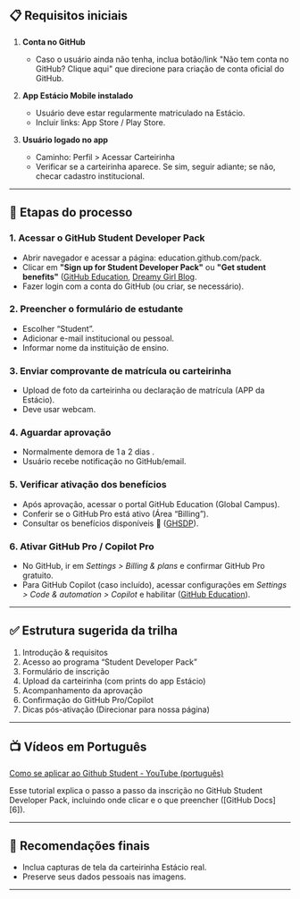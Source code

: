 ## 📋 Requisitos iniciais

1. **Conta no GitHub**

   * Caso o usuário ainda não tenha, inclua botão/link "Não tem conta no GitHub? Clique aqui" que direcione para criação de conta oficial do GitHub.

2. **App Estácio Mobile instalado**
   * Usuário deve estar regularmente matriculado na Estácio.
   * Incluir links: App Store / Play Store.

3. **Usuário logado no app**

   * Caminho: Perfil > Acessar Carteirinha
   * Verificar se a carteirinha aparece. Se sim, seguir adiante; se não, checar cadastro institucional.

---

## 🧩 Etapas do processo

### 1. Acessar o GitHub Student Developer Pack

* Abrir navegador e acessar a página: education.github.com/pack.
* Clicar em **"Sign up for Student Developer Pack"** ou **"Get student benefits"** ([GitHub Education][1], [Dreamy Girl Blog][2].
* Fazer login com a conta do GitHub (ou criar, se necessário).

### 2. Preencher o formulário de estudante

* Escolher “Student”.
* Adicionar e-mail institucional ou pessoal.
* Informar nome da instituição de ensino.

### 3. Enviar comprovante de matrícula ou carteirinha

* Upload de foto da carteirinha ou declaração de matrícula (APP da Estácio).
* Deve usar webcam.

### 4. Aguardar aprovação

* Normalmente demora de 1 a 2 dias .
* Usuário recebe notificação no GitHub/email.

### 5. Verificar ativação dos benefícios

* Após aprovação, acessar o portal GitHub Education (Global Campus).
* Conferir se o GitHub Pro está ativo (Área “Billing”).
* Consultar os benefícios disponíveis 🎁 ([GHSDP][4]).

### 6. Ativar GitHub Pro / Copilot Pro

* No GitHub, ir em *Settings > Billing & plans* e confirmar GitHub Pro gratuito.
* Para GitHub Copilot (caso incluído), acessar configurações em *Settings > Code & automation > Copilot* e habilitar ([GitHub Education][1]).

---

## ✅ Estrutura sugerida da trilha

1. Introdução & requisitos
2. Acesso ao programa “Student Developer Pack”
3. Formulário de inscrição
4. Upload da carteirinha (com prints do app Estácio)
5. Acompanhamento da aprovação
6. Confirmação do GitHub Pro/Copilot
7. Dicas pós-ativação (Direcionar para nossa página)

---

## 📺 Vídeos em Português

[Como se aplicar ao Github Student - YouTube (português)](https://www.youtube.com/watch?v=aNwlZmrtUkw)

Esse tutorial explica o passo a passo da inscrição no GitHub Student Developer Pack, incluindo onde clicar e o que preencher ([GitHub Docs][6]).

---

## 📍 Recomendações finais

* Inclua capturas de tela da carteirinha Estácio real.
* Preserve seus dados pessoais nas imagens.

---

[1]: https://education.github.com/pack?utm_source=estudamais.tech "GitHub Student Developer Pack - Education"
[2]: https://techcommunity.microsoft.com/blog/desenvolvedoresbr/como-obter-github-copilot-gratuito-para-estudantes-e-professores/3828780?utm_source=estudamais.tech "Como obter GitHub Copilot gratuito para estudantes e professores"
[3]: https://guiadeti.medium.com/github-student-developer-pack-com-86-recursos-gratuitos-para-estudantes-github-pro-ea4f461217e0?utm_source=estudamais.tech "GitHub Student Developer Pack com 86 recursos gratuitos para ..."
[4]: https://docs.github.com/pt/education/about-github-education/github-education-for-students/apply-to-github-education-as-a-student?utm_source=estudamais.tech "Inscreva-se no GitHub Education como estudante"
